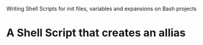 Writing Shell Scripts for init files, variables and expansions on Bash projects

# A Shell Script that creates an allias
